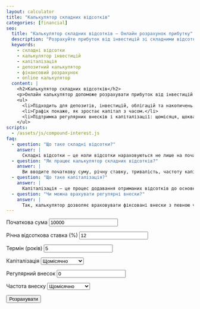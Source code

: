 ```yaml
---
layout: calculator
title: "Калькулятор складних відсотків"
categories: [financial]
seo:
  title: "Калькулятор складних відсотків — Онлайн розрахунок прибутку"
  description: "Розрахуйте прибуток від інвестицій зі складними відсотками: сума, термін, ставка, капіталізація. Графік приросту капіталу."
  keywords:
    - складні відсотки
    - калькулятор інвестицій
    - капіталізація
    - депозитний калькулятор
    - фінансовий розрахунок
    - online калькулятор
  content: |
    <h2>Калькулятор складних відсотків</h2>
    <p>Онлайн калькулятор допоможе розрахувати прибуток від інвестицій з урахуванням складних відсотків. Вкажіть початкову суму, річну ставку, термін, капіталізацію та (за бажанням) регулярний внесок, і ви одразу побачите прогнозовану суму та графік приросту капіталу.</p>
    <ul>
      <li>Підходить для депозитів, інвестицій, облігацій та накопичень.</li>
      <li>Графік покаже, як зростає капітал з часом.</li>
      <li>Підтримка регулярних внесків і капіталізації: щомісяця, щоквартал тощо.</li>
    </ul>
scripts:
  - /assets/js/compound-interest.js
faq:
  - question: "Що таке складні відсотки?"
    answer: |
      Складні відсотки — це коли відсотки нараховуються не лише на початкову суму, а й на вже накопичені відсотки. Це дозволяє капіталу зростати швидше.
  - question: "Як працює калькулятор складних відсотків?"
    answer: |
      Ви вводите початкову суму, річну ставку, тривалість, частоту капіталізації та параметри регулярних внесків (за потреби). Калькулятор розраховує кінцевий результат і будує графік накопичення.
  - question: "Що таке капіталізація?"
    answer: |
      Капіталізація — це процес додавання отриманих відсотків до основної суми інвестиції. Наприклад, при щомісячній капіталізації відсотки додаються до суми кожного місяця і в наступному періоді нараховуються вже на збільшену суму.
  - question: "Чи можна врахувати регулярні внески?"
    answer: |
      Так, калькулятор дозволяє враховувати фіксовані внески з певною частотою (щомісяця, раз на квартал тощо).
---
```


<form id="compound-form">
  <label>Початкова сума</label>
  <input type="number" id="initial" value="10000" min="0" step="any" required>

  <label>Річна відсоткова ставка (%)</label>
  <input type="number" id="rate" value="12" min="0" step="any" required>

  <label>Термін (років)</label>
  <input type="number" id="years" value="5" min="0" step="any" required>

  <label>Капіталізація</label>
  <select id="compound-frequency">
    <option value="1">Раз на рік</option>
    <option value="2">Раз на півроку</option>
    <option value="4">Раз на квартал</option>
    <option value="12" selected>Щомісячно</option>
  </select>

  <label>Регулярний внесок</label>
  <input type="number" id="contribution" value="0" min="0" step="any">

  <label>Частота внеску</label>
  <select id="contribution-frequency">
    <option value="1">Раз на рік</option>
    <option value="2">Раз на півроку</option>
    <option value="4">Раз на квартал</option>
    <option value="12" selected>Щомісячно</option>
  </select>

  <button type="submit">Розрахувати</button>
</form>

<div id="compound-result"></div>

<!-- CHART -->
<div id="compound-chart-block" class="chart-card" style="display:none;">
  <h3>Графік зростання капіталу</h3>
  <div class="chart-canvas-wrap">
    <canvas id="compound-chart"></canvas>
  </div>
</div>
